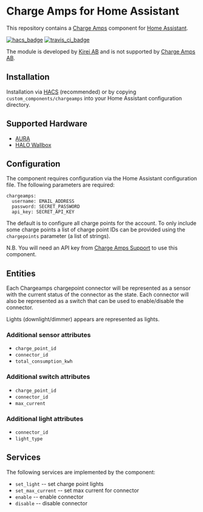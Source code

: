 # Charge Amps for Home Assistant

This repository contains a [Charge Amps](https://charge-amps.com/) component for [Home Assistant](https://www.home-assistant.io/).

[![hacs_badge](https://img.shields.io/badge/HACS-Custom-orange.svg)](https://github.com/custom-components/hacs) [![travis_ci_badge](https://travis-ci.org/kirei/python-chargeamps.svg?branch=master)](https://travis-ci.org/kirei/python-chargeamps)

The module is developed by [Kirei AB](https://www.kirei.se) and is not supported by [Charge Amps AB](https://charge-amps.com).

## Installation

Installation via [HACS](https://hacs.xyz/) (recommended) or by copying `custom_components/chargeamps` into your Home Assistant configuration directory.

## Supported Hardware

- [AURA](https://charge-amps.com/products/charging-stations/aura/)
- [HALO Wallbox](https://charge-amps.com/products/charging-stations/halo-wallbox/)


## Configuration

The component requires configuration via the Home Assistant configuration file. The following parameters are required:

    chargeamps:
      username: EMAIL_ADDRESS
      password: SECRET_PASSWORD
      api_key: SECRET_API_KEY

The default is to configure all charge points for the account. To only include some charge points a list of charge point IDs can be provided using the `chargepoints` parameter (a list of strings).

N.B. You will need an API key from [Charge Amps Support](https://www.chargeamps.com/support/) to use this component.


## Entities

Each Chargeamps chargepoint connector will be represented as a sensor with the current status of the connector as the state. Each connector will also be represented as a switch that can be used to enable/disable the connector.

Lights (downlight/dimmer) appears are represented as lights.

### Additional sensor attributes

- `charge_point_id`
- `connector_id`
- `total_consumption_kwh`

### Additional switch attributes

- `charge_point_id`
- `connector_id`
- `max_current`

### Additional light attributes

- `connector_id`
- `light_type`


## Services

The following services are implemented by the component:

- `set_light` -- set charge point lights
- `set_max_current` -- set max current for connector
- `enable` -- enable connector
- `disable` -- disable connector
